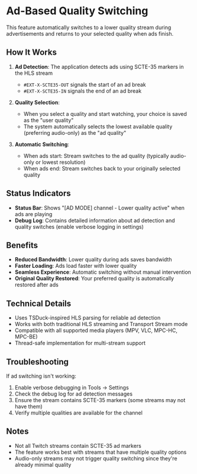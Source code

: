 # Ad-Based Quality Switching

This feature automatically switches to a lower quality stream during advertisements and returns to your selected quality when ads finish.

## How It Works

1. **Ad Detection**: The application detects ads using SCTE-35 markers in the HLS stream
   - `#EXT-X-SCTE35-OUT` signals the start of an ad break
   - `#EXT-X-SCTE35-IN` signals the end of an ad break

2. **Quality Selection**: 
   - When you select a quality and start watching, your choice is saved as the "user quality"
   - The system automatically selects the lowest available quality (preferring audio-only) as the "ad quality"

3. **Automatic Switching**:
   - When ads start: Stream switches to the ad quality (typically audio-only or lowest resolution)
   - When ads end: Stream switches back to your originally selected quality

## Status Indicators

- **Status Bar**: Shows "[AD MODE] channel - Lower quality active" when ads are playing
- **Debug Log**: Contains detailed information about ad detection and quality switches (enable verbose logging in settings)

## Benefits

- **Reduced Bandwidth**: Lower quality during ads saves bandwidth
- **Faster Loading**: Ads load faster with lower quality
- **Seamless Experience**: Automatic switching without manual intervention
- **Original Quality Restored**: Your preferred quality is automatically restored after ads

## Technical Details

- Uses TSDuck-inspired HLS parsing for reliable ad detection
- Works with both traditional HLS streaming and Transport Stream mode
- Compatible with all supported media players (MPV, VLC, MPC-HC, MPC-BE)
- Thread-safe implementation for multi-stream support

## Troubleshooting

If ad switching isn't working:
1. Enable verbose debugging in Tools → Settings
2. Check the debug log for ad detection messages
3. Ensure the stream contains SCTE-35 markers (some streams may not have them)
4. Verify multiple qualities are available for the channel

## Notes

- Not all Twitch streams contain SCTE-35 ad markers
- The feature works best with streams that have multiple quality options
- Audio-only streams may not trigger quality switching since they're already minimal quality